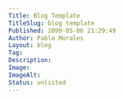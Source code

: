 ```yaml
---
Title: Blog Template
TitleSlug: blog template
Published: 2099-05-06 21:29:49
Author: Pablo Morales
Layout: blog
Tag: 
Description: 
Image: 
ImageAlt: 
Status: unlisted
---
```

